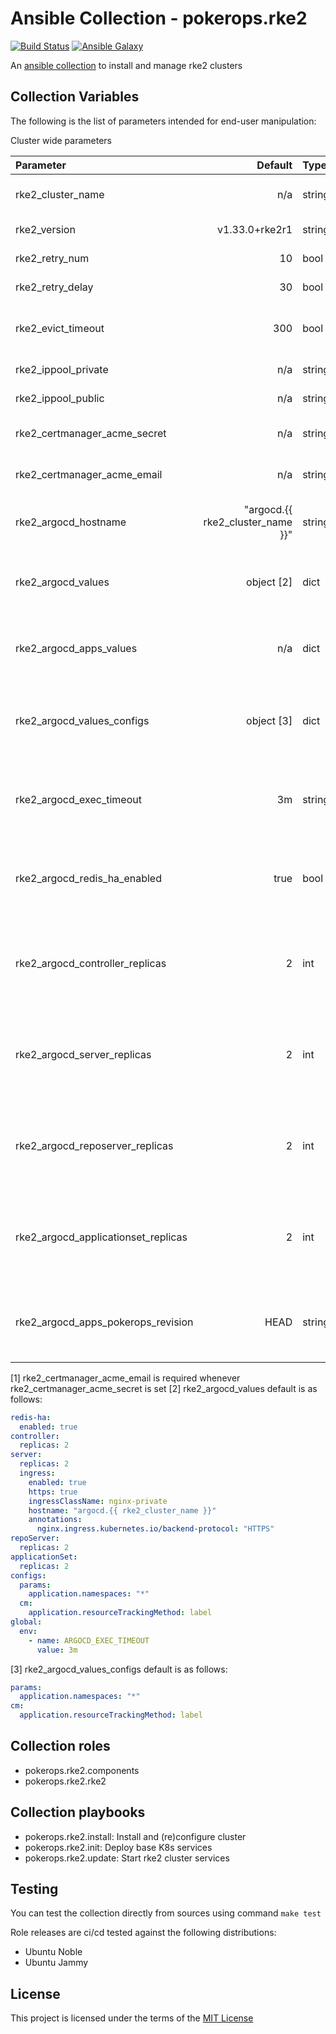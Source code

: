 # Ansible Collection - pokerops.rke2

[![Build Status](https://github.com/pokerops/ansible-collection-rke2/actions/workflows/molecule.yml/badge.svg)](https://github.com/pokerops/ansible-collection-rke2/actions/wofklows/molecule.yml)
[![Ansible Galaxy](http://img.shields.io/badge/ansible--galaxy-pokerops.rke2-blue.svg)](https://galaxy.ansible.com/ui/repo/published/pokerops/rke2/)

An [ansible collection](https://galaxy.ansible.com/ui/repo/published/pokerops/rke2/) to install and manage rke2 clusters

## Collection Variables

The following is the list of parameters intended for end-user manipulation:

Cluster wide parameters

| Parameter                           |                          Default | Type   | Description                                                              | Required |
| :---------------------------------- | -------------------------------: | :----- | :----------------------------------------------------------------------- | :------- |
| rke2_cluster_name                   |                              n/a | string | Cluster name, immutable after creation                                   | yes      |
| rke2_version                        |                   v1.33.0+rke2r1 | string | RKE2 version to deploy                                                   | no       |
| rke2_retry_num                      |                               10 | bool   | Max number of task retries                                               | no       |
| rke2_retry_delay                    |                               30 | bool   | Task delay on retries                                                    | no       |
| rke2_evict_timeout                  |                              300 | bool   | Node drain eviction timeout in seconds                                   | no       |
| rke2_ippool_private                 |                              n/a | string | Private IP pool CIDR                                                     | yes      |
| rke2_ippool_public                  |                              n/a | string | Public IP pool CIDR                                                      | no       |
| rke2_certmanager_acme_secret        |                              n/a | string | Secret name for ACME challenge                                           | no       |
| rke2_certmanager_acme_email         |                              n/a | string | Email for ACME challenge                                                 | no [1]   |
| rke2_argocd_hostname                | "argocd.{{ rke2_cluster_name }}" | string | ArgoCD hostname, used for ingress                                        | no       |
| rke2_argocd_values                  |                       object [2] | dict   | Helm chart values for ArgoCD Applications chart                          | no       |
| rke2_argocd_apps_values             |                              n/a | dict   | Helm chart varlues for ArgoCD Applications chart                         | no       |
| rke2_argocd_values_configs          |                       object [3] | dict   | ArgoCD configs, override for default ArgoCD chart values                 | no       |
| rke2_argocd_exec_timeout            |                               3m | string | ArgoCD exec timeout, override for default ArgoCD chart values            | no       |
| rke2_argocd_redis_ha_enabled        |                             true | bool   | ArgoCD Redis HA toggle, override for default ArgoCD chart values         | no       |
| rke2_argocd_controller_replicas     |                                2 | int    | ArgoCD controller replicas, override for default ArgoCD chart values     | no       |
| rke2_argocd_server_replicas         |                                2 | int    | ArgoCD server replicas, override for default ArgoCD chart values         | no       |
| rke2_argocd_reposerver_replicas     |                                2 | int    | ArgoCD repo server replicas, override for default ArgoCD chart values    | no       |
| rke2_argocd_applicationset_replicas |                                2 | int    | ArgoCD applicationset replicas, override for default ArgoCD chart values | no       |
| rke2_argocd_apps_pokerops_revision  |                             HEAD | string | PokerOps ArgoCD revision, used to deploy base cluster assets             | no       |

[1] rke2_certmanager_acme_email is required whenever rke2_certmanager_acme_secret is set
[2] rke2_argocd_values default is as follows:

```yaml
redis-ha:
  enabled: true
controller:
  replicas: 2
server:
  replicas: 2
  ingress:
    enabled: true
    https: true
    ingressClassName: nginx-private
    hostname: "argocd.{{ rke2_cluster_name }}"
    annotations:
      nginx.ingress.kubernetes.io/backend-protocol: "HTTPS"
repoServer:
  replicas: 2
applicationSet:
  replicas: 2
configs:
  params:
    application.namespaces: "*"
  cm:
    application.resourceTrackingMethod: label
global:
  env:
    - name: ARGOCD_EXEC_TIMEOUT
      value: 3m
```

[3] rke2_argocd_values_configs default is as follows:

```yaml
params:
  application.namespaces: "*"
cm:
  application.resourceTrackingMethod: label
```

## Collection roles

- pokerops.rke2.components
- pokerops.rke2.rke2

## Collection playbooks

- pokerops.rke2.install: Install and (re)configure cluster
- pokerops.rke2.init: Deploy base K8s services
- pokerops.rke2.update: Start rke2 cluster services

## Testing

You can test the collection directly from sources using command `make test`

Role releases are ci/cd tested against the following distributions:

- Ubuntu Noble
- Ubuntu Jammy

## License

This project is licensed under the terms of the [MIT License](https://opensource.org/license/mit)

```

```
